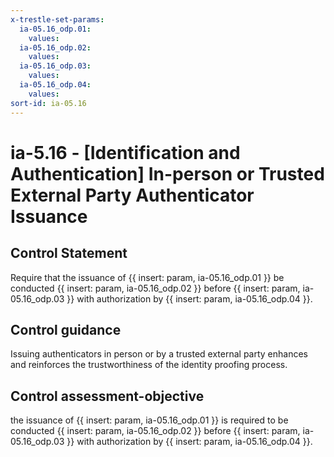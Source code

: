 ```yaml
---
x-trestle-set-params:
  ia-05.16_odp.01:
    values:
  ia-05.16_odp.02:
    values:
  ia-05.16_odp.03:
    values:
  ia-05.16_odp.04:
    values:
sort-id: ia-05.16
---
```


# ia-5.16 - \[Identification and Authentication\] In-person or Trusted External Party Authenticator Issuance

## Control Statement

Require that the issuance of {{ insert: param, ia-05.16_odp.01 }} be conducted {{ insert: param, ia-05.16_odp.02 }} before {{ insert: param, ia-05.16_odp.03 }} with authorization by {{ insert: param, ia-05.16_odp.04 }}.

## Control guidance

Issuing authenticators in person or by a trusted external party enhances and reinforces the trustworthiness of the identity proofing process.

## Control assessment-objective

the issuance of {{ insert: param, ia-05.16_odp.01 }} is required to be conducted {{ insert: param, ia-05.16_odp.02 }} before {{ insert: param, ia-05.16_odp.03 }} with authorization by {{ insert: param, ia-05.16_odp.04 }}.
